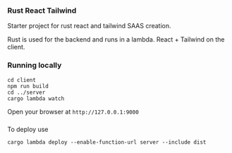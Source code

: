 ### Rust React Tailwind

Starter project for rust react and tailwind SAAS creation.

Rust is used for the backend and runs in a lambda.
React + Tailwind on the client.


### Running locally

```
cd client
npm run build
cd ../server
cargo lambda watch
```

Open your browser at `http://127.0.0.1:9000`


###
To deploy use
```
cargo lambda deploy --enable-function-url server --include dist
```